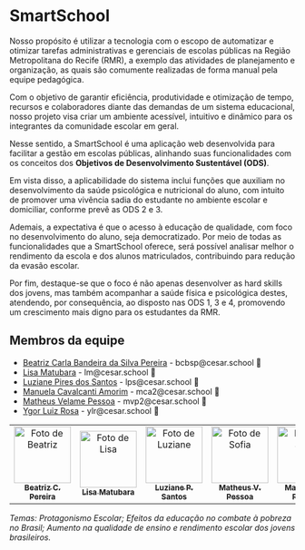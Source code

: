 # SmartSchool 

Nosso propósito é utilizar a tecnologia com o escopo de automatizar e otimizar tarefas administrativas e gerenciais de escolas públicas na Região Metropolitana do Recife (RMR), a exemplo das atividades de planejamento e organização, as quais são comumente realizadas de forma manual pela equipe pedagógica.

Com o objetivo de garantir eficiência, produtividade e otimização de tempo, recursos e colaboradores diante das demandas de um sistema educacional, nosso projeto visa criar um ambiente acessível, intuitivo e dinâmico para os integrantes da comunidade escolar em geral.

Nesse sentido, a SmartSchool é uma aplicação web desenvolvida para facilitar a gestão em escolas públicas, alinhando suas funcionalidades com os conceitos dos **Objetivos de Desenvolvimento Sustentável (ODS)**.

Em vista disso, a aplicabilidade do sistema inclui funções que auxiliam no desenvolvimento da saúde psicológica e nutricional do aluno, com intuito de promover uma vivência sadia do estudante no ambiente escolar e domiciliar, conforme prevê as ODS 2 e 3.

Ademais, a expectativa é que o acesso à educação de qualidade, com foco no desenvolvimento do aluno, seja democratizado. Por meio de todas as funcionalidades que a SmartSchool oferece, será possível analisar melhor o rendimento da escola e dos alunos matriculados, contribuindo para redução da evasão escolar.

Por fim, destaque-se que o foco é não apenas desenvolver as hard skills dos jovens, mas também acompanhar a saúde física e psicológica destes, atendendo, por consequência, ao disposto nas ODS 1, 3 e 4, promovendo um crescimento mais digno para os estudantes da RMR.


## Membros da equipe

<ul>
  <li>
    <a href="https://github.com/biapereira2">Beatriz Carla Bandeira da Silva Pereira</a> -
    bcbsp@cesar.school 📩
  </li>
  <li>
    <a href="https://github.com/lilymtbr">Lisa Matubara</a> -
    lm@cesar.school 📩
  </li>
  <li>
    <a href="https://github.com/luzianes">Luziane Pires dos Santos</a> -
    lps@cesar.school 📩
  </li>
  <li>
    <a href="https://github.com/Manuelaamorim">Manuela Cavalcanti Amorim</a> -
    mca2@cesar.school 📩
  </li>
  <li>
    <a href="https://github.com/MatheusVelame">Matheus Velame Pessoa</a> -
    mvp2@cesar.school 📩
  </li>
  <li>
    <a href="https://github.com/YgoRosa">Ygor Luiz Rosa</a> -
    ylr@cesar.school 📩
  </li>
</ul>

<table>
  <tr>
    <td align="center">
      <a href="https://github.com/biapereira2">
        <img src="https://avatars3.githubusercontent.com/biapereira2" width="100px;" alt="Foto de Beatriz"/><br>
        <sub>
          <b>Beatriz C. Pereira</b>
        </sub>
      </a>
    </td>
    <td align="center">
      <a href="https://github.com/lilymtbr">
        <img src="https://avatars.githubusercontent.com/lilymtbr" width="100px;" alt="Foto de Lisa"/><br>
        <sub>
          <b>Lisa Matubara</b>
        </sub>
      </a>
    </td>
    <td align="center">
      <a href="https://github.com/luzianes">
        <img src="https://avatars.githubusercontent.com/luzianes" width="100px;" alt="Foto de Luziane"/><br>
        <sub>
          <b>Luziane P. Santos</b>
        </sub>
      </a>
    </td>
    <td align="center">
      <a href="https://github.com/Manuelaamorim">
        <img src="https://avatars.githubusercontent.com/Manuelaamorim" width="100px;" alt="Foto de Sofia"/><br>
        <sub>
          <b>Matheus V. Pessoa</b>
        </sub>
      </a>
    </td>
    <td align="center">
      <a href="https://github.com/MatheusVelame">
        <img src="https://avatars.githubusercontent.com/MatheusVelame" width="100px;" alt="Foto de Sofia"/><br>
        <sub>
          <b>Matheus V. Pessoa</b>
        </sub>
      </a>
    </td>
    <td align="center">
      <a href="https://github.com/MatheusVelame">
        <img src="https://avatars.githubusercontent.com/MatheusVelame" width="100px;" alt="Foto de Sofia"/><br>
        <sub>
          <b>Matheus V. Pessoa</b>
        </sub>
      </a>
    </td>
  </tr>
</table>



*Temas: Protagonismo Escolar; Efeitos da educação no combate à pobreza no Brasil; Aumento na qualidade de ensino e rendimento escolar dos jovens brasileiros.*

